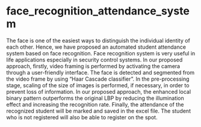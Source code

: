 # face_recognition_attendance_system
The face is one of the easiest ways to distinguish the individual identity of each other. Hence, we have proposed an automated student attendance system based on face recognition. Face recognition system is very useful in life applications especially in security control systems. In our proposed approach, firstly, video framing is performed by activating the camera through a user-friendly interface. The face is detected and segmented from the video frame by using “Haar Cascade classifier”. In the pre-processing stage, scaling of the size of images is performed, if necessary, in order to prevent loss of information. In our proposed approach, the enhanced local binary pattern outperforms the original LBP by reducing the illumination effect and increasing the recognition rate. Finally, the attendance of the recognized student will be marked and saved in the excel file. The student who is not registered will also be able to register on the spot.
